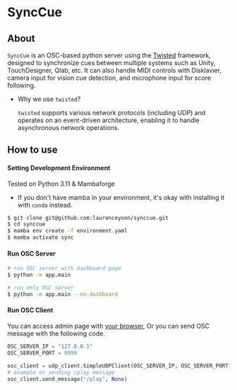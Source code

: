 # SyncCue

## About

`SyncCue` is an OSC-based python server using the [Twisted](https://twisted.org/) framework, designed to synchronize cues between multiple systems such as Unity, TouchDesigner, Qlab, etc. 
It can also handle MIDI controls with Disklavier, camera input for vision cue detection, and microphone input for score following.

-  Why we use `twisted`?
    
    `twisted` supports various network protocols (including UDP) and operates on an event-driven architecture, enabling it to handle asynchronous network operations.

## How to use

#### Setting Development Environment
Tested on Python 3.11 & Mambaforge

- If you don't have mamba in your environment, it's okay with installing it with `conda` instead.

```bash
$ git clone git@github.com:laurenceyoon/synccue.git
$ cd synccue
$ mamba env create -f environment.yaml
$ mamba activate sync
```

#### Run OSC Server

```bash
# run OSC server with dashboard page
$ python -m app.main

# run only OSC server
$ python -m app.main --no-dashboard
```

#### Run OSC Client

You can access admin page with [your browser](http://localhost:8501),
Or you can send OSC message with the following code.

```python
OSC_SERVER_IP = "127.0.0.1"
OSC_SERVER_PORT = 9999

osc_client = udp_client.SimpleUDPClient(OSC_SERVER_IP, OSC_SERVER_PORT)
# example on sending /play message
osc_client.send_message("/play", None)
```
